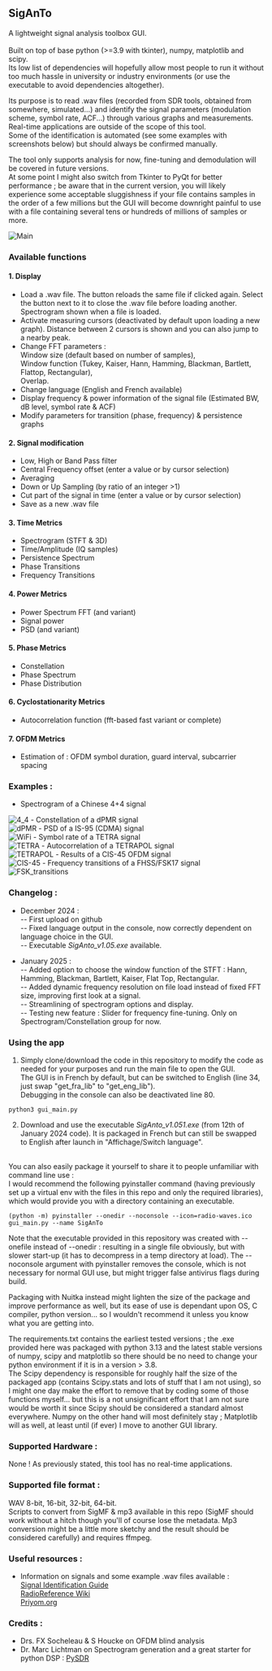 ## SigAnTo

A lightweight signal analysis toolbox GUI.<br><br>
Built on top of base python (>=3.9 with tkinter), numpy, matplotlib and scipy.<br>
Its low list of dependencies will hopefully allow most people to run it without too much hassle in university or industry environments (or use the executable to avoid dependencies altogether).

Its purpose is to read .wav files (recorded from SDR tools, obtained from somewhere, simulated...) and identify the signal parameters (modulation scheme, symbol rate, ACF...) through various graphs and measurements.
Real-time applications are outside of the scope of this tool.<br>
Some of the identification is automated (see some examples with screenshots below) but should always be confirmed manually.<br>

The tool only supports analysis for now, fine-tuning and demodulation will be covered in future versions.<br>
At some point I might also switch from Tkinter to PyQt for better performance ; be aware that in the current version, you will likely experience some acceptable sluggishness if your file contains samples in the order of a few millions but the GUI will become downright painful to use with a file containing several tens or hundreds of millions of samples or more.<br>

<img src="https://github.com/Ukratic/Siganto/blob/main/images/pic_1.png" alt="Main"/><br>

### Available functions <br>
#### 1. Display
- Load a .wav file. The button reloads the same file if clicked again. Select the button next to it to close the .wav file before loading another.<br>
Spectrogram shown when a file is loaded.
- Activate measuring cursors (deactivated by default upon loading a new graph). Distance between 2 cursors is shown and you can also jump to a nearby peak.
- Change FFT parameters :<br>
Window size (default based on number of samples), <br>
Window function (Tukey, Kaiser, Hann, Hamming, Blackman, Bartlett, Flattop, Rectangular), <br>
Overlap.
- Change language (English and French available)
- Display frequency & power information of the signal file (Estimated BW, dB level, symbol rate & ACF)
- Modify parameters for transition (phase, frequency) & persistence graphs
#### 2. Signal modification
- Low, High or Band Pass filter
- Central Frequency offset (enter a value or by cursor selection)
- Averaging
- Down or Up Sampling (by ratio of an integer >1)
- Cut part of the signal in time (enter a value or by cursor selection)
- Save as a new .wav file
#### 3. Time Metrics
- Spectrogram (STFT & 3D)
- Time/Amplitude (IQ samples)
- Persistence Spectrum
- Phase Transitions
- Frequency Transitions
#### 4. Power Metrics
- Power Spectrum FFT (and variant)
- Signal power
- PSD (and variant)
#### 5. Phase Metrics
- Constellation
- Phase Spectrum
- Phase Distribution
#### 6. Cyclostationarity Metrics
- Autocorrelation function (fft-based fast variant or complete)
#### 7. OFDM Metrics
- Estimation of : OFDM symbol duration, guard interval, subcarrier spacing

### Examples :
- Spectrogram of a Chinese 4+4 signal <br>
<img src="https://github.com/Ukratic/Siganto/blob/main/images/pic_2.png" alt="4_4"/>
- Constellation of a dPMR signal <br>
<img src="https://github.com/Ukratic/Siganto/blob/main/images/pic_3.png" alt="dPMR"/>
- PSD of a IS-95 (CDMA) signal <br>
<img src="https://github.com/Ukratic/Siganto/blob/main/images/pic_4.png" alt="WiFi"/>
- Symbol rate of a TETRA signal <br>
<img src="https://github.com/Ukratic/Siganto/blob/main/images/pic_5.png" alt="TETRA"/>
- Autocorrelation of a TETRAPOL signal <br>
<img src="https://github.com/Ukratic/Siganto/blob/main/images/pic_6.png" alt="TETRAPOL"/>
- Results of a CIS-45 OFDM signal <br>
<img src="https://github.com/Ukratic/Siganto/blob/main/images/pic_7.png" alt="CIS-45"/>
- Frequency transitions of a FHSS/FSK17 signal <br>
<img src="https://github.com/Ukratic/Siganto/blob/main/images/pic_8.png" alt="FSK_transitions"/>

### Changelog :
- December 2024 : <br>
-- First upload on github<br>
-- Fixed language output in the console, now correctly dependent on language choice in the GUI.<br>
-- Executable *SigAnto_v1.05.exe* available.

- January 2025 : <br>
-- Added option to choose the window function of the STFT : Hann, Hamming, Blackman, Bartlett, Kaiser, Flat Top, Rectangular.<br>
-- Added dynamic frequency resolution on file load instead of fixed FFT size, improving first look at a signal.<br>
-- Streamlining of spectrogram options and display.<br>
-- Testing new feature : Slider for frequency fine-tuning. Only on Spectrogram/Constellation group for now.

### Using the app
1. Simply clone/download the code in this repository to modify the code as needed for your purposes and run the main file to open the GUI.<br>
The GUI is in French by default, but can be switched to English (line 34, just swap "get_fra_lib" to "get_eng_lib").<br>
Debugging in the console can also be deactivated line 80.
```
python3 gui_main.py
```

2. Download and use the executable *SigAnto_v1.051.exe* (from 12th of January 2024 code).
It is packaged in French but can still be swapped to English after launch in "Affichage/Switch language".
<br>
You can also easily package it yourself to share it to people unfamiliar with command line use : <br>
I would recommend the following pyinstaller command (having previously set up a virtual env with the files in this repo and only the required libraries), which would provide you with a directory containing an executable.

```
(python -m) pyinstaller --onedir --noconsole --icon=radio-waves.ico gui_main.py --name SigAnTo
```
Note that the executable provided in this repository was created with --onefile instead of --onedir : resulting in a single file obviously, but with slower start-up (it has to decompress in a temp directory at load).
The --noconsole argument with pyinstaller removes the console, which is not necessary for normal GUI use, but might trigger false antivirus flags during build.<br>

Packaging with Nuitka instead might lighten the size of the package and improve performance as well, but its ease of use is dependant upon OS, C compiler, python version... so I wouldn't recommend it unless you know what you are getting into.<br>

The requirements.txt contains the earliest tested versions ; the .exe provided here was packaged with python 3.13 and the latest stable versions of numpy, scipy and matplotlib so there should be no need to change your python environment if it is in a version > 3.8.<br>
The Scipy dependency is responsible for roughly half the size of the packaged app (contains Scipy.stats and lots of stuff that I am not using), so I might one day make the effort to remove that by coding some of those functions myself... but this is a not unsignificant effort that I am not sure would be worth it since Scipy should be considered a standard almost everywhere. Numpy on the other hand will most definitely stay ; Matplotlib will as well, at least until (if ever) I move to another GUI library.

### Supported Hardware :
None ! As previously stated, this tool has no real-time applications.

### Supported file format :
WAV 8-bit, 16-bit, 32-bit, 64-bit.<br>
Scripts to convert from SigMF & mp3 available in this repo (SigMF should work without a hitch though you'll of course lose the metadata. Mp3 conversion might be a little more sketchy and the result should be considered carefully) and requires ffmpeg.

### Useful resources :
- Information on signals and some example .wav files available : <br>
[Signal Identification Guide](https://www.sigidwiki.com/)<br>
[RadioReference Wiki](https://wiki.radioreference.com/index.php/)<br>
[Priyom.org](https://priyom.org/)

### Credits :
- Drs. FX Socheleau & S Houcke on OFDM blind analysis
- Dr. Marc Lichtman on Spectrogram generation and a great starter for python DSP : [PySDR](https://pysdr.org/index.html) 